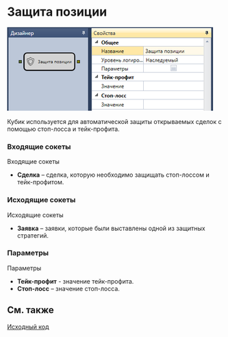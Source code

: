 # Защита позиции

![Designer Protect positions 00](../images/Designer_Protect_positions_00.png)

Кубик используется для автоматической защиты открываемых сделок с помощью стоп\-лосса и тейк\-профита. 

### Входящие сокеты

Входящие сокеты

- **Сделка** – сделка, которую необходимо защищать стоп\-лоссом и тейк\-профитом.

### Исходящие сокеты

Исходящие сокеты

- **Заявка** – заявки, которые были выставлены одной из защитных стратегий.

### Параметры

Параметры

- **Тейк\-профит** \- значение тейк\-профита.
- **Стоп\-лосс** – значение стоп\-лосса.

## См. также

[Исходный код](Designer_Source_code.md)
